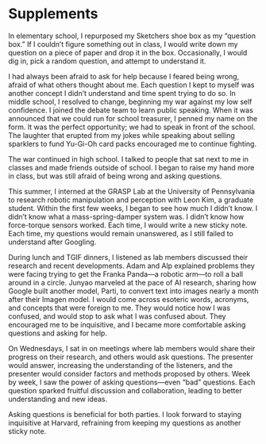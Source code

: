 # Supplements
In elementary school, I repurposed my Sketchers shoe box as my “question box.” If I couldn’t figure something out in class, I would write down my question on a piece of paper and drop it in the box. Occasionally, I would dig in, pick a random question, and attempt to understand it. 

I had always been afraid to ask for help because I feared being wrong, afraid of what others thought about me. Each question I kept to myself was another concept I didn’t understand and time spent trying to do so. In middle school, I resolved to change, beginning my war against my low self confidence. I joined the debate team to learn public speaking. When it was announced that we could run for school treasurer, I penned my name on the form. It was the perfect opportunity; we had to speak in front of the school. The laughter that erupted from my jokes while speaking about selling sparklers to fund Yu-Gi-Oh card packs encouraged me to continue fighting.

The war continued in high school. I talked to people that sat next to me in classes and made friends outside of school. I began to raise my hand more in class, but was still afraid of being wrong and asking questions.

This summer, I interned at the GRASP Lab at the University of Pennsylvania to research robotic manipulation and perception with Leon Kim, a graduate student. Within the first few weeks, I began to see how much I didn’t know. I didn’t know what a mass-spring-damper system was. I didn’t know how force-torque sensors worked. Each time, I would write a new sticky note. Each time, my questions would remain unanswered, as I still failed to understand after Googling. 

During lunch and TGIF dinners, I listened as lab members discussed their research and recent developments. Adam and Alp explained problems they were facing trying to get the Franka Panda—a robotic arm—to roll a ball around in a circle. Junyao marveled at the pace of AI research, sharing how Google built another model, Parti, to convert text into images nearly a month after their Imagen model. I would come across esoteric words, acronyms, and concepts that were foreign to me. They would notice how I was confused, and would stop to ask what I was confused about. They encouraged me to be inquisitive, and I became more comfortable asking questions and asking for help. 

On Wednesdays, I sat in on meetings where lab members would share their progress on their research, and others would ask questions. The presenter would answer, increasing the understanding of the listeners, and the presenter would consider factors and methods proposed by others. Week by week, I saw the power of asking questions—even “bad” questions. Each question sparked fruitful discussion and collaboration, leading to better understanding and new ideas.

Asking questions is beneficial for both parties. I look forward to staying inquisitive at Harvard, refraining from keeping my questions as another sticky note.
